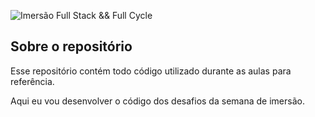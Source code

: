 ![Imersão Full Stack && Full Cycle](https://events-fullcycle.s3.amazonaws.com/events-fullcycle/static/site/img/grupo_4417.png)


## Sobre o repositório
Esse repositório contém todo código utilizado durante as aulas para referência.

Aqui eu vou desenvolver o código dos desafios da semana de imersão.
